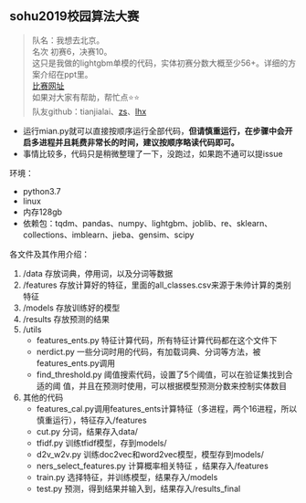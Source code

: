 ## sohu2019校园算法大赛
> 队名：我想去北京。\
> 名次 初赛6，决赛10。\
> 这只是我做的lightgbm单模的代码，实体初赛分数大概至少56+。详细的方案介绍在ppt里。\
> [比赛网址](https://biendata.com/competition/sohu2019/)\
> 如果对大家有帮助，帮忙点:star::star:\
> 队友github：tianjialai、[zs](https://github.com/Zessay)、[lhx](https://github.com/hogking)

- 运行mian.py就可以直接按顺序运行全部代码，**但请慎重运行，在步骤中会开启多进程并且耗费非常长的时间，建议按顺序略读代码即可。**
- 事情比较多，代码只是稍微整理了一下，没跑过，如果跑不通可以提issue

环境：
- python3.7
- linux
- 内存128gb
- 依赖包：tqdm、pandas、numpy、lightgbm、joblib、re、sklearn、collections、imblearn、jieba、gensim、scipy

各文件及其作用介绍：
1. /data 存放词典，停用词，以及分词等数据
2. /features 存放计算好的特征，里面的all_classes.csv来源于朱帅计算的类别特征
3. /models 存放训练好的模型
4. /results 存放预测的结果
5. /utils
   - features_ents.py 特征计算代码，所有特征计算代码都在这个文件下
   - nerdict.py 一些分词时用的代码，有加载词典、分词等方法，被features_ents.py调用
   - find_threshold.py 阈值搜索代码，设置了5个阈值，可以在验证集找到合适的阈
值，并且在预测时使用，可以根据模型预测分数来控制实体数目
6. 其他的代码
   - features_cal.py调用features_ents计算特征（多进程，两个16进程，所以慎重运行），特征存入/features
   - cut.py 分词，结果存入data/
   - tfidf.py 训练tfidf模型，存到models/
   - d2v_w2v.py 训练doc2vec和word2vec模型，模型存到models/
   - ners_select_features.py 计算概率相关特征 ，结果存入/features
   - train.py 选择特征，并训练模型，结果存入/models
   - test.py  预测，得到结果并输入到，结果存入/results_final

